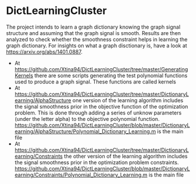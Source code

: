 # DictLearningCluster

The project intends to learn a graph dictionary knowing the graph signal structure and assuming that the graph signal is smooth. Results are then analyzed to check whether 
the smoothness constraint helps in learning the graph  dictionary.
For insights on what a graph disctionary is, have a look at https://arxiv.org/abs/1401.0887.

- At https://github.com/Xtina94/DictLearningCluster/tree/master/GeneratingKernels there are some scripts generating the test polynomial functions used to produce a graph signal.
  These functions are called kernels
- At https://github.com/Xtina94/DictLearningCluster/tree/master/DictionaryLearning/AlphaStructure one version of the learning algorithm includes the signal smoothness prior in
  the objective function of the optimization problem. This is done through adding a series of unknow parameters (under the letter alpha) to the objective polynomial function.
  https://github.com/Xtina94/DictLearningCluster/blob/master/DictionaryLearning/AlphaStructure/Polynomial_Dictionary_Learning.m is the main file
- At https://github.com/Xtina94/DictLearningCluster/tree/master/DictionaryLearning/Constraints the other version of the learning algorithm includes the signal smoothness prior in the optimization problem constraints.
  https://github.com/Xtina94/DictLearningCluster/blob/master/DictionaryLearning/Constraints/Polynomial_Dictionary_Learning.m is the main file
